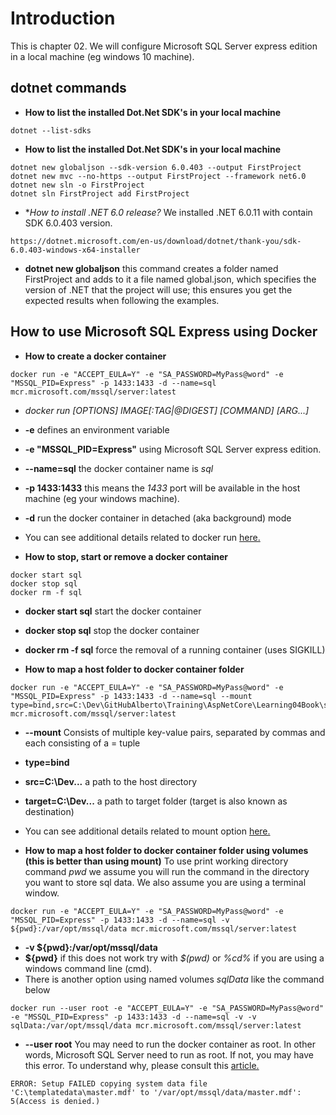 # Introduction 
This is chapter 02. We will configure Microsoft SQL Server express edition in a local machine (eg windows 10 machine).

## dotnet commands

- **How to list the installed Dot.Net SDK's in your local machine**

```
dotnet --list-sdks
```

- **How to list the installed Dot.Net SDK's in your local machine**

```
dotnet new globaljson --sdk-version 6.0.403 --output FirstProject
dotnet new mvc --no-https --output FirstProject --framework net6.0
dotnet new sln -o FirstProject
dotnet sln FirstProject add FirstProject
```

- **How to install .NET 6.0 release?*
We installed .NET 6.0.11 with contain SDK 6.0.403 version.
```
https://dotnet.microsoft.com/en-us/download/dotnet/thank-you/sdk-6.0.403-windows-x64-installer
```


- **dotnet new globaljson** this command creates a folder named FirstProject and adds to it a file named global.json, which specifies the version of .NET that the project will use; this ensures you get the expected results when following the examples.


## How to use Microsoft SQL Express using Docker

- **How to create a docker container**

```
docker run -e "ACCEPT_EULA=Y" -e "SA_PASSWORD=MyPass@word" -e "MSSQL_PID=Express" -p 1433:1433 -d --name=sql mcr.microsoft.com/mssql/server:latest
```

- _docker run [OPTIONS] IMAGE[:TAG|@DIGEST] [COMMAND] [ARG...]_
- **-e** defines an environment variable
- **-e "MSSQL_PID=Express"** using Microsoft SQL Server express edition.
- **--name=sql** the docker container name is _sql_
- **-p 1433:1433** this means the _1433_ port will be available in the host machine (eg your windows machine).
- **-d** run the docker container in detached (aka background) mode
- You can see additional details related to docker run [here.](https://docs.docker.com/engine/reference/run/)

- **How to stop, start or remove a docker container**

```
docker start sql
docker stop sql
docker rm -f sql
```

- **docker start sql** start the docker container
- **docker stop sql** stop the docker container
- **docker rm -f sql** force the removal of a running container (uses SIGKILL)

- **How to map a host folder to docker container folder**

```
docker run -e "ACCEPT_EULA=Y" -e "SA_PASSWORD=MyPass@word" -e "MSSQL_PID=Express" -p 1433:1433 -d --name=sql --mount type=bind,src=C:\Dev\GitHubAlberto\Training\AspNetCore\Learning04Book\sql,target=/var/opt/mssql/data mcr.microsoft.com/mssql/server:latest
```

- **--mount** Consists of multiple key-value pairs, separated by commas and each consisting of a <key>=<value> tuple
- **type=bind**
- **src=C:\Dev...** a path to the host directory
- **target=C:\Dev...** a path to target folder (target is also known as destination)
- You can see additional details related to mount option [here.](https://docs.docker.com/storage/bind-mounts/)

- **How to map a host folder to docker container folder using volumes (this is better than using mount)**
To use print working directory command _pwd_ we assume you will run the command in the directory you want to store sql data. We also assume you are using a terminal window.


```
docker run -e "ACCEPT_EULA=Y" -e "SA_PASSWORD=MyPass@word" -e "MSSQL_PID=Express" -p 1433:1433 -d --name=sql -v ${pwd}:/var/opt/mssql/data mcr.microsoft.com/mssql/server:latest
```

- **-v ${pwd}:/var/opt/mssql/data**
- **\${pwd}** if this does not work try with _$(pwd)_ or _%cd%_ if you are using a windows command line (cmd).
- There is another option using named volumes _sqlData_ like the command below

```
docker run --user root -e "ACCEPT_EULA=Y" -e "SA_PASSWORD=MyPass@word" -e "MSSQL_PID=Express" -p 1433:1433 -d --name=sql -v -v sqlData:/var/opt/mssql/data mcr.microsoft.com/mssql/server:latest
```

- **--user root** You may need to run the docker container as root. In other words, Microsoft SQL Server need to run as root. If not, you may have this error. To understand why, please consult this [article.](https://stackoverflow.com/questions/65601077/unable-to-run-sql-server-2019-docker-with-volumes-and-get-error-setup-failed-co)

```
ERROR: Setup FAILED copying system data file 'C:\templatedata\master.mdf' to '/var/opt/mssql/data/master.mdf':  5(Access is denied.)
```



